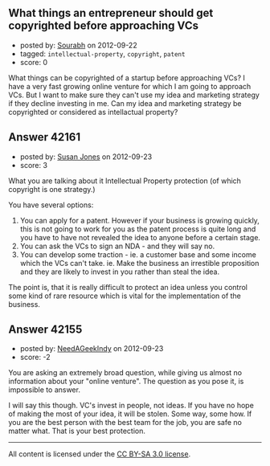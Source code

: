 ## What things an entrepreneur should get copyrighted before approaching VCs

- posted by: [Sourabh](https://stackexchange.com/users/-1/19716-sourabh) on 2012-09-22
- tagged: `intellectual-property`, `copyright`, `patent`
- score: 0

What things can be copyrighted of a startup before approaching VCs?  I have a very fast growing online venture for which I am going to approach VCs. But I want to make sure they can't use my idea and marketing strategy if they decline investing in me. Can my idea and marketing strategy be copyrighted or considered as intellactual property? 


## Answer 42161

- posted by: [Susan Jones](https://stackexchange.com/users/-1/2737-susan-jones) on 2012-09-23
- score: 3

What you are talking about it Intellectual Property protection (of which copyright is one strategy.)

You have several options:

 1. You can apply for a patent. However if your business is growing quickly, this is not going to work for you as the patent process is quite long and you have to have not revealed the idea to anyone before a certain stage.
 2. You can ask the VCs to sign an NDA - and they will say no.
 3. You can develop some traction - ie. a customer base and some income which the VCs can't take. ie. Make the business an irrestible proposition and they are likely to invest in you rather than steal the idea.

The point is, that it is really difficult to protect an idea unless you control some kind of rare resource which is vital for the implementation of the business.


## Answer 42155

- posted by: [NeedAGeekIndy](https://stackexchange.com/users/-1/19608-needageekindy) on 2012-09-23
- score: -2

You are asking an extremely broad question, while giving us almost no information about your "online venture".  The question as you pose it, is impossible to answer.

I will say this though.  VC's invest in people, not ideas.  If you have no hope of making the most of your idea, it will be stolen.  Some way, some how.  If you are the best person with the best team for the job, you are safe no matter what.  That is your best protection.



---

All content is licensed under the [CC BY-SA 3.0 license](https://creativecommons.org/licenses/by-sa/3.0/).
